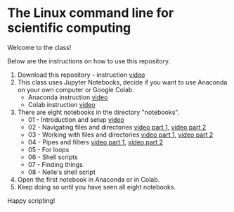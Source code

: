 # The Linux command line for scientific computing

Welcome to the class!

Below are the instructions on how to use this repository.

1. Download this repository - instruction [video](https://imperial.cloud.panopto.eu/Panopto/Pages/Viewer.aspx?id=59105d27-6102-483d-bf96-abd500e63b61)
1. This class uses Jupyter Notebooks, decide if you want to use Anaconda on your own computer or Google Colab.
    - Anaconda instruction [video](https://imperial.cloud.panopto.eu/Panopto/Pages/Viewer.aspx?id=c12b4cfa-0875-456c-b691-abd500e6e2b3)
    - Colab instruction [video](https://imperial.cloud.panopto.eu/Panopto/Pages/Viewer.aspx?id=6e69b39f-bcab-4b36-a692-abd500e9888d)
1. There are eight notebooks in the directory "notebooks".
    - 01 - Introduction and setup [video](https://imperial.cloud.panopto.eu/Panopto/Pages/Viewer.aspx?id=abd2d252-6c29-4171-81b9-abd500efe82a)
    - 02 - Navigating files and directories [video part 1](https://imperial.cloud.panopto.eu/Panopto/Pages/Viewer.aspx?id=4c78e22d-2b22-4464-b9fa-abd500fbd13d), [video part 2](https://imperial.cloud.panopto.eu/Panopto/Pages/Viewer.aspx?id=f57ed93e-e0fe-4918-8182-abd501029064)
    - 03 - Working with files and directories [video part 1](https://imperial.cloud.panopto.eu/Panopto/Pages/Viewer.aspx?id=94a14b5d-dad4-49f9-9fd2-abd50118f1b2), [video part 2](https://imperial.cloud.panopto.eu/Panopto/Pages/Viewer.aspx?id=450d3756-0838-473f-82e1-abd5011eb442)
    - 04 - Pipes and filters [video part 1](https://imperial.cloud.panopto.eu/Panopto/Pages/Viewer.aspx?id=0c667489-536e-40f0-9b1a-abd600d1e737), [video part 2](https://imperial.cloud.panopto.eu/Panopto/Pages/Viewer.aspx?id=5de519db-bffd-46d5-a5fd-abd600d6017f)
    - 05 - For loops
    - 06 - Shell scripts
    - 07 - Finding things
    - 08 - Nelle's shell script
1. Open the first notebook in Anaconda or in Colab.
1. Keep doing so until you have seen all eight notebooks.


Happy scripting!
